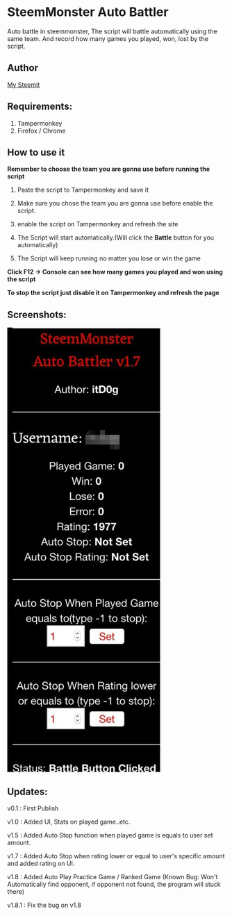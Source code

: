 # SteemMonster Auto Battler

Auto battle in steemmonster, The script will battle automatically using the same team.
And record how many games you played, won, lost by the script.

## Author

[My Steemit](https://steemit.com/@itdog)

## Requirements:

1. Tampermonkey
2. Firefox / Chrome

## How to use it

**Remember to choose the team you are gonna use before running the script**

1. Paste the script to Tampermonkey and save it

2. Make sure you chose the team you are gonna use before enable the script.

3. enable the script on Tampermonkey and refresh the site

4. The Script will start automatically.(Will click the **Battle** button for you automatically)

5. The Script will keep running no matter you lose or win the game

**Click F12 -> Console can see how many games you played and won using the script**

**To stop the script just disable it on Tampermonkey and refresh the page**

## Screenshots:

![ui](photos/ui.jpg)

## Updates:

v0.1 : First Publish

v1.0 : Added UI, Stats on played game..etc.

v1.5 : Added Auto Stop function when played game is equals to user set amount.

v1.7 : Added Auto Stop when rating lower or equal to user's specific amount and added rating on UI.

v1.8 : Added Auto Play Practice Game / Ranked Game (Known Bug: Won't Automatically find opponent, if opponent not found, the program will stuck there)

v1.8.1 : Fix the bug on v1.8